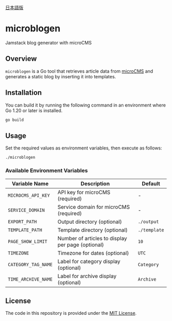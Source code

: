 [日本語版](README.md)

# microblogen
Jamstack blog generator with microCMS

## Overview
`microblogen` is a Go tool that retrieves article data from [microCMS](https://microcms.io/)
and generates a static blog by inserting it into templates.

## Installation
You can build it by running the following command in an environment where Go 1.20 or later is installed.

```bash
go build
```

## Usage
Set the required values as environment variables, then execute as follows:

```bash
./microblogen
```

### Available Environment Variables
| Variable Name | Description | Default |
| ------ | ---- | ---------- |
| `MICROCMS_API_KEY` | API key for microCMS (required) | - |
| `SERVICE_DOMAIN` | Service domain for microCMS (required) | - |
| `EXPORT_PATH` | Output directory (optional) | `./output` |
| `TEMPLATE_PATH` | Template directory (optional) | `./template` |
| `PAGE_SHOW_LIMIT` | Number of articles to display per page (optional) | `10` |
| `TIMEZONE` | Timezone for dates (optional) | `UTC` |
| `CATEGORY_TAG_NAME` | Label for category display (optional) | `Category` |
| `TIME_ARCHIVE_NAME` | Label for archive display (optional) | `Archive` |

## License
The code in this repository is provided under the [MIT License](LICENSE).
